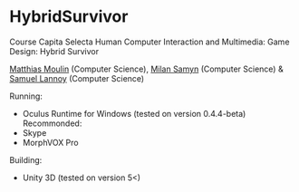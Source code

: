 HybridSurvivor
======================

Course Capita Selecta Human Computer Interaction and Multimedia: Game Design: Hybrid Survivor

[Matthias Moulin](https://github.com/matt77hias) (Computer Science), [Milan Samyn](https://github.com/MilanSamyn) (Computer Science) & [Samuel Lannoy](https://github.com/SamuelLannoy) (Computer Science)

Running:
* Oculus Runtime for Windows (tested on version 0.4.4-beta)
Recommonded:
* Skype
* MorphVOX Pro

Building:
* Unity 3D (tested on version 5<)
